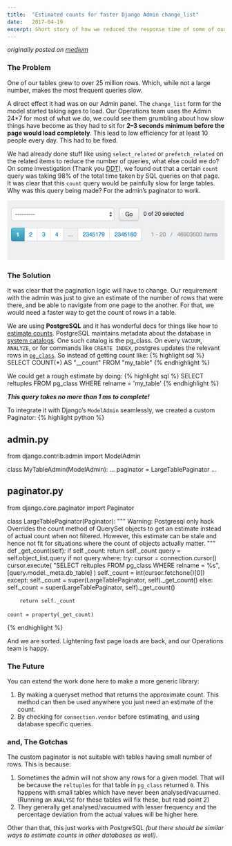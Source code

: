 ```yaml
---
title:	"Estimated counts for faster Django Admin change_list"
date:	2017-04-19
excerpt: Short story of how we reduced the response time of some of our admin pages by 1000x.
---
```

_originally posted on [medium][original-article-link]_
### The Problem
One of our tables grew to over 25 million rows. Which, while not a large number, makes the most frequent queries slow.

A direct effect it had was on our Admin panel. The `change_list` form for the model started taking ages to load. Our Operations team uses the Admin 24*7 for most of what we do, we could see them grumbling about how slow things have become as they had to sit for **2–3 seconds minimum before the page would load completely**. This lead to low efficiency for at least 10 people every day. This had to be fixed.

We had already done stuff like using `select_related` or `prefetch_related` on the related items to reduce the number of queries, what else could we do? On some investigation (Thank you [DDT][ddt]), we found out that a certain `count` query was taking 98% of the total time taken by SQL queries on that page. It was clear that this `count` query would be painfully slow for large tables. Why was this query being made? For the admin’s paginator to work.

![Pagination in Django Admin](/img/django-admin-pagination.png)

### The Solution
It was clear that the pagination logic will have to change. Our requirement with the admin was just to give an estimate of the number of rows that were there, and be able to navigate from one page to the another. For that, we would need a faster way to get the count of rows in a table.

We are using **PostgreSQL** and it has wonderful docs for things like how to [estimate counts][estimate-counts]. PostgreSQL maintains metadata about the database in [system catalogs][system-catalogs]. One such catalog is the pg_class. On every `VACUUM`, `ANALYZE`, or for commands like `CREATE INDEX`, postgres updates the relevant rows in [`pg_class`][pg-class]. So instead of getting count like:
{% highlight sql %}
SELECT COUNT(*) AS "__count" FROM "my_table"
{% endhighlight %}

We could get a rough estimate by doing:
{% highlight sql %}
SELECT reltuples FROM pg_class WHERE relname = 'my_table'
{% endhighlight %}

***This query takes no more than 1 ms to complete!***  

To integrate it with Django’s `ModelAdmin` seamlessly, we created a custom Paginator:
{% highlight python %}
## admin.py
from django.contrib.admin import ModelAdmin

class MyTableAdmin(ModelAdmin):
    ...
    paginator = LargeTablePaginator
    ...

## paginator.py
from django.core.paginator import Paginator


class LargeTablePaginator(Paginator):
    """
    Warning: Postgresql only hack
    Overrides the count method of QuerySet objects to get an 
    estimate instead of actual count when not filtered.
    However, this estimate can be stale and hence not fit 
    for situations where the count of objects actually matter.
    """
    def _get_count(self):
        if self._count:
            return self._count
        query = self.object_list.query
        if not query.where:
            try:
                cursor = connection.cursor()
                cursor.execute(
                	"SELECT reltuples FROM pg_class WHERE relname = %s", 
                	[query.model._meta.db_table]
                )
                self._count = int(cursor.fetchone()[0])
            except:
                self._count = super(LargeTablePaginator, self)._get_count()
        else:
            self._count = super(LargeTablePaginator, self)._get_count()
            
        return self._count

    count = property(_get_count)
{% endhighlight %}

And we are sorted. Lightening fast page loads are back, and our Operations team is happy.

### The Future
You can extend the work done here to make a more generic library:
1. By making a queryset method that returns the approximate count. This method can then be used anywhere you just need an estimate of the count.
2. By checking for `connection.vendor` before estimating, and using database specific queries.

### and, The Gotchas
The custom paginator is not suitable with tables having small number of rows. This is because:
1. Sometimes the admin will not show any rows for a given model. That will be because the `reltuples` for that table in `pg_class` returned `0`. This happens with small tables which have never been analysed/vacuumed. (Running an `ANALYSE` for these tables will fix these, but read point 2)
2. They generally get analysed/vacuumed with lesser frequency and the percentage deviation from the actual values will be higher here.

Other than that, this just works with PostgreSQL _(but there should be similar ways to estimate counts in other databases as well)_.

[original-article-link]: https://medium.com/squad-engineering/estimated-counts-for-faster-django-admin-change-list-963cbf43683e
[ddt]: https://django-debug-toolbar.readthedocs.io/en/stable/
[estimate-counts]: https://wiki.postgresql.org/wiki/Count_estimate
[system-catalogs]: https://www.postgresql.org/docs/9.1/static/catalogs.html
[pg-class]: https://www.postgresql.org/docs/current/static/catalog-pg-class.html
